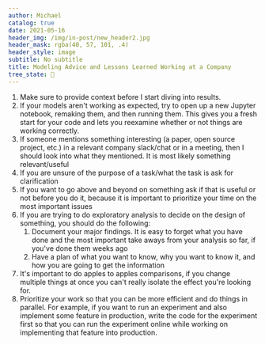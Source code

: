 ```yaml
---
author: Michael
catalog: true
date: 2021-05-16
header_img: /img/in-post/new_header2.jpg
header_mask: rgba(40, 57, 101, .4)
header_style: image
subtitle: No subtitle
title: Modeling Advice and Lessons Learned Working at a Company
tree_state: 🌱
---
```


1. Make sure to provide context before I start diving into results.
2. If your models aren't working as expected, try to open up a new Jupyter notebook, remaking them, and then running them. This gives you a fresh start for your code and lets you reexamine whether or not things are working correctly.
3. If someone mentions something interesting (a paper, open source project, etc.) in a relevant company slack/chat or in a meeting, then I should look into what they mentioned. It is most likely something relevant/useful
4. If you are unsure of the purpose of a task/what the task is ask for clarification
5. If you want to go above and beyond on something ask if that is useful or not before you do it, because it is important to prioritize your time on the most important issues
6. If you are trying to do exploratory analysis to decide on the design of something, you should do the following:
	1. Document your major findings. It is easy to forget what you have done and the most important take aways from your analysis so far, if you've done them weeks ago
	2. Have a plan of what you want to know, why you want to know it, and how you are going to get the information
7. It's important to do apples to apples comparisons, if you change multiple things at once you can't really isolate the effect you're looking for.
8. Prioritize your work so that you can be more efficient and do things in parallel. For example, if you want to run an experiment and also implement some feature in production, write the code for the experiment first so that you can run the experiment online while working on implementing that feature into production.